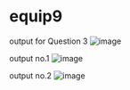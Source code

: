 # equip9

output for Question 3
![image](https://github.com/user-attachments/assets/8f3bfe4e-4f41-4ad0-ab72-501c9b62265e)

output no.1
![image](https://github.com/user-attachments/assets/964fa088-10e5-4845-b0f9-4703f0c60d47)

output no.2
![image](https://github.com/user-attachments/assets/bb0875f9-32f0-40e1-8c74-b7f527e60d3e)
